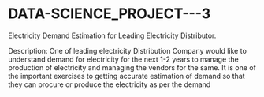 # DATA-SCIENCE_PROJECT---3

Electricity Demand Estimation for Leading Electricity Distributor.

Description: One of leading electricity Distribution Company would like to understand demand for electricity for the next 1-2 years to manage the production of electricity and managing the vendors for the same. It is one of the important exercises to getting accurate estimation of demand so that they can procure or produce the electricity as per the demand

